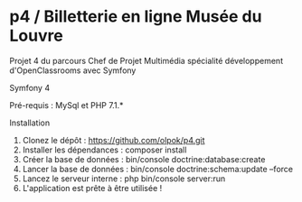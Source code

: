 # p4 / Billetterie en ligne  Musée du Louvre
Projet 4 du parcours Chef de Projet Multimédia spécialité développement d'OpenClassrooms avec Symfony

Symfony 4

Pré-requis : MySql et PHP 7.1.*

Installation
1. Clonez le dépôt : https://github.com/olpok/p4.git 
2. Installer les dépendances : composer install  
3. Créer la base de données : bin/console doctrine:database:create
4.  Lancer la base de données : bin/console doctrine:schema:update –force
5. Lancez le serveur interne : php bin/console server:run
6. L'application est  prête à être utilisée !
